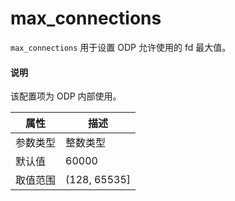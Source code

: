 # max_connections

`max_connections` 用于设置 ODP 允许使用的 fd 最大值。

<main id="notice" type='explain'>
  <h4>说明</h4>
  <p>该配置项为 ODP 内部使用。</p>
</main>

|  属性    | 描述     |
|----------|---------|
| 参数类型 |   整数类型      |
| 默认值   | 60000     |
| 取值范围 | (128, 65535]  |
